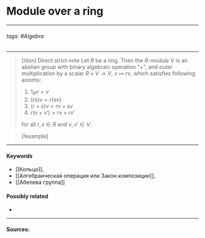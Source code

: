 # Module over a ring
***
###### tags: #Algebra 
***
>[!dsn] Direct strict note
>Let $R$ be a ring. Then the *$R$-module* $V$ is an abelian group with binary algebraic operation "$+$", and outer multiplication by a scalar $R\times V\to V$, $v\mapsto rv$, which satisfies following axioms: 
>1. $1_{R}v=v$
>2. $(rs)v=r(sv)$
>3. $(r+s)v=rv+sv$
>4. $r(v+v')=rv+rv'$
>
>for all $r,s\in R$ and $v,v'\in V$.

>[!example] 
>
***
#### Keywords
- [[Кольцо]],
- [[Алгебраическая операция или Закон композиции]],
- [[Абелева группа]]
#### Possibly related
- 
***
#### Sources: